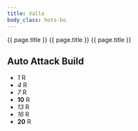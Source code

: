 ```yaml
---
title: Valla
body_class: hots-bo
---
```


{{ page.title }}
{{ page.title }}
{{ page.title }}

## Auto Attack Build

-   _1_  R
-   _4_  R
-   _7_  R
- __10__ R
-  _13_  R
-  _16_  R
- __20__ R
